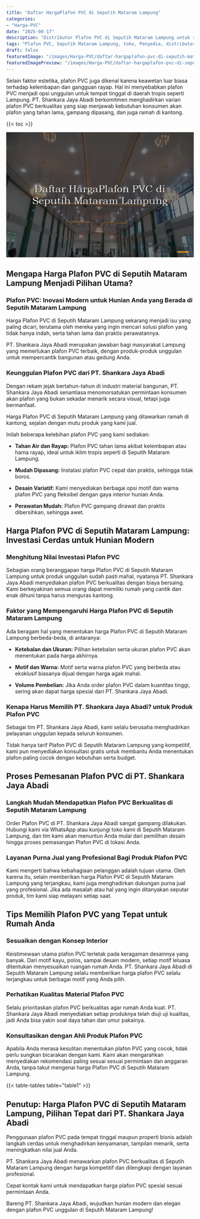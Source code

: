 ```yaml
---
title: "Daftar HargaPlafon PVC di Seputih Mataram Lampung"
categories:
- "Harga-PVC"
date: "2025-08-17"
description: "Distributor Plafon PVC di Seputih Mataram Lampung untuk rumah, office, dan toko. Material terbaik, beragam motif, warna modern, beserta layanan instalasi dikerjakan oleh tenaga ahli berpengalaman dan kepastian resmi!|Servis distribusi Plafon PVC di Seputih Mataram Lampung bagi kebutuhan hunian, perkantoran, maupun ritel, beserta material berkualitas dan instalasi oleh tim profesional dan garansi resmi.|Solusi Plafon PVC di Seputih Mataram Lampung yang terbukti untuk hunian, kantor, serta ritel, dengan material terbaik dan pemasangan oleh teknisi berpengalaman dan garansi resmi.|Penjualan Plafon PVC di Seputih Mataram Lampung bagi tempat tinggal, office, serta toko, dengan produk unggulan dan penempatan dikerjakan oleh tim profesional, lengkap dengan kepastian resmi.}"
tags: "Plafon PVC, Seputih Mataram Lampung, toko, Penyedia, distributor"
draft: false
featuredImage: "/images/Harga-PVC/daftar-hargaplafon-pvc-di-seputih-mataram-lampung.png"
featuredImagePreview: "/images/Harga-PVC/daftar-hargaplafon-pvc-di-seputih-mataram-lampung.png"
---
```


Selain faktor estetika, plafon PVC juga dikenal karena keawetan luar biasa terhadap kelembapan dan gangguan rayap. Hal ini menyebabkan plafon PVC menjadi opsi unggulan untuk tempat tinggal di daerah tropis seperti Lampung. PT. Shankara Jaya Abadi berkomitmen menghadirkan varian plafon PVC berkualitas yang siap menjawab kebutuhan konsumen akan plafon yang tahan lama, gampang dipasang, dan juga ramah di kantong.

{{< toc >}}

![Daftar HargaPlafon PVC di Seputih Mataram Lampung](/images/Harga-PVC/Daftar-HargaPlafon-PVC-di-Seputih-Mataram-Lampung.png)

## Mengapa Harga Plafon PVC di Seputih Mataram Lampung Menjadi Pilihan Utama?

### Plafon PVC: Inovasi Modern untuk Hunian Anda yang Berada di Seputih Mataram Lampung

Harga Plafon PVC di Seputih Mataram Lampung sekarang menjadi isu yang paling dicari, terutama oleh mereka yang ingin mencari solusi plafon yang tidak hanya indah, serta tahan lama dan praktis perawatannya.

PT. Shankara Jaya Abadi merupakan jawaban bagi masyarakat Lampung yang memerlukan plafon PVC terbaik, dengan produk-produk unggulan untuk mempercantik bangunan atau gedung Anda.

### Keunggulan Plafon PVC dari PT. Shankara Jaya Abadi

Dengan rekam jejak bertahun-tahun di industri material bangunan, PT. Shankara Jaya Abadi senantiasa menomorsatukan permintaan konsumen akan plafon yang bukan sekadar menarik secara visual, tetapi juga bermanfaat.

Harga Plafon PVC di Seputih Mataram Lampung yang ditawarkan ramah di kantong, sejalan dengan mutu produk yang kami jual.

Inilah beberapa kelebihan plafon PVC yang kami sediakan:

- **Tahan Air dan Rayap:** Plafon PVC tahan lama akibat kelembapan atau hama rayap, ideal untuk iklim tropis seperti di Seputih Mataram Lampung.

- **Mudah Dipasang:** Instalasi plafon PVC cepat dan praktis, sehingga tidak boros.

- **Desain Variatif:** Kami menyediakan berbagai opsi motif dan warna plafon PVC yang fleksibel dengan gaya interior hunian Anda.

- **Perawatan Mudah:** Plafon PVC gampang dirawat dan praktis dibersihkan, sehingga awet.

## Harga Plafon PVC di Seputih Mataram Lampung: Investasi Cerdas untuk Hunian Modern

### Menghitung Nilai Investasi Plafon PVC

Sebagian orang beranggapan harga Plafon PVC di Seputih Mataram Lampung untuk produk unggulan sudah pasti mahal, nyatanya PT. Shankara Jaya Abadi menyediakan plafon PVC berkualitas dengan biaya bersaing. Kami berkeyakinan semua orang dapat memiliki rumah yang cantik dan enak dihuni tanpa harus menguras kantong.

### Faktor yang Mempengaruhi Harga Plafon PVC di Seputih Mataram Lampung

Ada beragam hal yang menentukan harga Plafon PVC di Seputih Mataram Lampung berbeda-beda, di antaranya:

- **Ketebalan dan Ukuran:** Pilihan ketebalan serta ukuran plafon PVC akan menentukan pada harga akhirnya.

- **Motif dan Warna:** Motif serta warna plafon PVC yang berbeda atau eksklusif biasanya dijual dengan harga agak mahal.

- **Volume Pembelian:** Jika Anda order plafon PVC dalam kuantitas tinggi, sering akan dapat harga spesial dari PT. Shankara Jaya Abadi.

### Kenapa Harus Memilih PT. Shankara Jaya Abadi? untuk Produk Plafon PVC

Sebagai tim PT. Shankara Jaya Abadi, kami selalu berusaha menghadirkan pelayanan unggulan kepada seluruh konsumen.

Tidak hanya tarif Plafon PVC di Seputih Mataram Lampung yang kompetitif, kami pun menyediakan konsultasi gratis untuk membantu Anda menentukan plafon paling cocok dengan kebutuhan serta budget.

## Proses Pemesanan Plafon PVC di PT. Shankara Jaya Abadi

### Langkah Mudah Mendapatkan Plafon PVC Berkualitas di Seputih Mataram Lampung

Order Plafon PVC di PT. Shankara Jaya Abadi sangat gampang dilakukan. Hubungi kami via WhatsApp atau kunjungi toko kami di Seputih Mataram Lampung, dan tim kami akan menuntun Anda mulai dari pemilihan desain hingga proses pemasangan Plafon PVC di lokasi Anda.

### Layanan Purna Jual yang Profesional Bagi Produk Plafon PVC

Kami mengerti bahwa kebahagiaan pelanggan adalah tujuan utama. Oleh karena itu, selain memberikan harga Plafon PVC di Seputih Mataram Lampung yang terjangkau, kami juga menghadirkan dukungan purna jual yang profesional. Jika ada masalah atau hal yang ingin ditanyakan seputar produk, tim kami siap melayani setiap saat.

## Tips Memilih Plafon PVC yang Tepat untuk Rumah Anda

### Sesuaikan dengan Konsep Interior

Keistimewaan utama plafon PVC terletak pada keragaman desainnya yang banyak. Dari motif kayu, polos, sampai desain modern, setiap motif leluasa ditentukan menyesuaikan ruangan rumah Anda. PT. Shankara Jaya Abadi di Seputih Mataram Lampung selalu memberikan harga plafon PVC selalu terjangkau untuk berbagai motif yang Anda pilih.

### Perhatikan Kualitas Material Plafon PVC

Selalu prioritaskan plafon PVC berkualitas agar rumah Anda kuat. PT. Shankara Jaya Abadi menyediakan setiap produknya telah diuji uji kualitas, jadi Anda bisa yakin soal daya tahan dan umur pakainya.

### Konsultasikan dengan Ahli Produk Plafon PVC

Apabila Anda merasa kesulitan menentukan plafon PVC yang cocok, tidak perlu sungkan bicarakan dengan kami. Kami akan mengarahkan menyediakan rekomendasi paling sesuai sesuai permintaan dan anggaran Anda, tanpa takut mengenai harga Plafon PVC di Seputih Mataram Lampung.

{{< table-tables table="table1" >}}

## Penutup: Harga Plafon PVC di Seputih Mataram Lampung, Pilihan Tepat dari PT. Shankara Jaya Abadi

Penggunaan plafon PVC pada tempat tinggal maupun properti bisnis adalah langkah cerdas untuk menghadirkan kenyamanan, tampilan menarik, serta meningkatkan nilai jual Anda.

PT. Shankara Jaya Abadi menawarkan plafon PVC berkualitas di Seputih Mataram Lampung dengan harga kompetitif dan dilengkapi dengan layanan profesional.

Cepat kontak kami untuk mendapatkan harga plafon PVC spesial sesuai permintaan Anda.

Bareng PT. Shankara Jaya Abadi, wujudkan hunian modern dan elegan dengan plafon PVC unggulan di Seputih Mataram Lampung!
